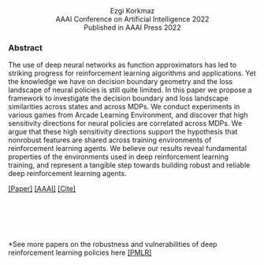 <head>
  <meta name="keywords" content="adversarial, deep reinforcement learning, MDP, adversarial attacks, robust RL, safe RL, DeepRL, DRL, adversarial policies, robust reinforcement learning, AI safety, AI security, machine learning safety, adversarial machine learning, reinforcement learning, explainability, interpretability, AI alignment, machine learning explainability, ML interpretability, ML safety, ML security, adversarial reinforcement learning, robust reinforcement learning, adversarial RL, safe reinforcement learning, RL security, reinforcement learning security ">
</head>



<div align="center">
  Ezgi Korkmaz
</div>

<div align="center">
 AAAI Conference on Artificial Intelligence 2022 <br />
 Published in AAAI Press 2022
</div>


### Abstract

The use of deep neural networks as function approximators has led to striking progress for reinforcement learning algorithms and applications. Yet the knowledge we have on decision boundary geometry and the loss landscape of neural policies is still quite limited. In this paper we propose a framework to investigate the decision boundary and loss landscape similarities across states and across MDPs. We conduct experiments in various games from Arcade Learning Environment, and discover that high sensitivity directions for neural policies are correlated across MDPs. We argue that these high sensitivity directions support the hypothesis that nonrobust features are shared across training environments of reinforcement learning agents. We believe our results reveal fundamental properties of the environments used in deep reinforcement learning training, and represent a tangible step towards building robust and reliable deep reinforcement learning agents.

[[Paper]](https://arxiv.org/pdf/2112.09025.pdf)  [[AAAI]](https://aaai.org/Conferences/AAAI-22/wp-content/uploads/2021/12/AAAI-22_Accepted_Paper_List_Main_Technical_Track.pdf)   [[Cite]](ekaaaibibtex.html)


<br />
<br />
<br />
<br />


*See more papers on the robustness and vulnerabilities of deep reinforcement learning policies here [[PMLR]](uai.md)
